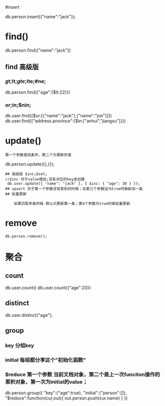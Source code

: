 #insert

  db.person.insert({"name":"jack"});

# find()

  db.person.find({"name":"jack"})

## find 高级版
	
### $gt;$lt;$gte;$lte;#ne;
	 
  db.person.find({"age":{$lt:22}})
    
### $or;$in;$nin;

  db.user.find({$or:[{"name":"jack"},{"name":"joe"}]})
  db.user.find({"address.province":{$in:["anhui","jiangsu"]}})

# update() 

 	第一个参数查找条件，第二个为更新的值
  db.person.update({},{});
  
	## 高级版 $inc;$set;
	//$inc 对于value增加;没有对应的key会创建
     db.user.update({ "name": "jack" }, { $inc: { "age": 30 } });
	## upsert 对于第一个参数没有查到的时候；在第三个参数设为true时候新加一条
	## 批量更新
	
		如果匹配多条时候 默认只更新第一条；第4个参数为true时候批量更新

# remove

	db.person.remove();

# 聚合

## count

db.user.count()
db.user.count({"age":20})

## distinct 

db.user.distinct("age");

## group

### key 分组key
### initial 每组都分享这个"初始化函数"
### $reduce 第一个参数 当前文档对象，第二个是上一次funciton操作的累积对象，第一次为initial的value；

>	
db.person.group({
  "key":{"age":true},
  "initial":{"person":[]},
  "$reduce":function(cur,out){
  	out.person.push(cur.name)
  }
})
